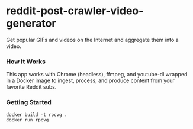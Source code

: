 # reddit-post-crawler-video-generator

Get popular GIFs and videos on the Internet and aggregate them into a video.

### How It Works

This app works with Chrome (headless), ffmpeg, and youtube-dl wrapped in a Docker image to ingest, process, and produce content from your favorite Reddit subs.

### Getting Started

```
docker build -t rpcvg .
docker run rpcvg
```
